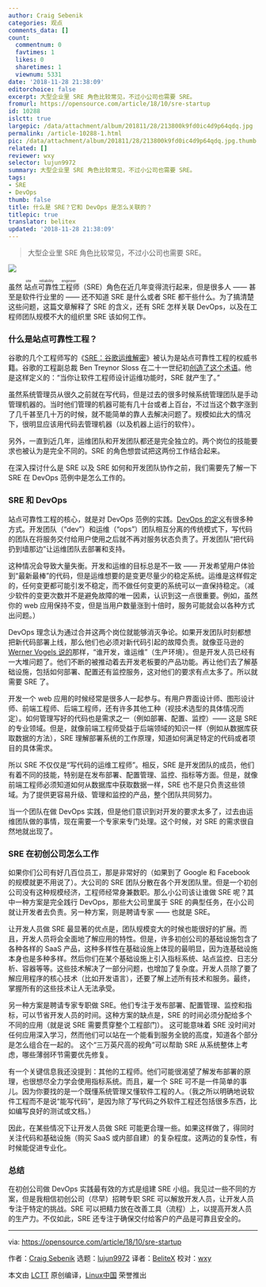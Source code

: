```yaml
---
author: Craig Sebenik
categories: 观点
comments_data: []
count:
  commentnum: 0
  favtimes: 1
  likes: 0
  sharetimes: 1
  viewnum: 5331
date: '2018-11-28 21:38:09'
editorchoice: false
excerpt: 大型企业里 SRE 角色比较常见，不过小公司也需要 SRE。
fromurl: https://opensource.com/article/18/10/sre-startup
id: 10288
islctt: true
largepic: /data/attachment/album/201811/28/213800k9fd0ic4d9p64qdq.jpg
permalink: /article-10288-1.html
pic: /data/attachment/album/201811/28/213800k9fd0ic4d9p64qdq.jpg.thumb.jpg
related: []
reviewer: wxy
selector: lujun9972
summary: 大型企业里 SRE 角色比较常见，不过小公司也需要 SRE。
tags:
- SRE
- DevOps
thumb: false
title: 什么是 SRE？它和 DevOps 是怎么关联的？
titlepic: true
translator: belitex
updated: '2018-11-28 21:38:09'
---
```



> 
> 大型企业里 SRE 角色比较常见，不过小公司也需要 SRE。
> 
> 
> 


![](/data/attachment/album/201811/28/213800k9fd0ic4d9p64qdq.jpg)


虽然<ruby> 站点可靠性工程师 <rt>  site reliability engineer </rt></ruby>（SRE）角色在近几年变得流行起来，但是很多人 —— 甚至是软件行业里的 —— 还不知道 SRE 是什么或者 SRE 都干些什么。为了搞清楚这些问题，这篇文章解释了 SRE 的含义，还有 SRE 怎样关联 DevOps，以及在工程师团队规模不大的组织里 SRE 该如何工作。


### 什么是站点可靠性工程？


谷歌的几个工程师写的《[SRE：谷歌运维解密](http://shop.oreilly.com/product/0636920041528.do)》被认为是站点可靠性工程的权威书籍。谷歌的工程副总裁 Ben Treynor Sloss 在二十一世纪初[创造了这个术语](https://landing.google.com/sre/interview/ben-treynor.html)。他是这样定义的：“当你让软件工程师设计运维功能时，SRE 就产生了。”


虽然系统管理员从很久之前就在写代码，但是过去的很多时候系统管理团队是手动管理机器的。当时他们管理的机器可能有几十台或者上百台，不过当这个数字涨到了几千甚至几十万的时候，就不能简单的靠人去解决问题了。规模如此大的情况下，很明显应该用代码去管理机器（以及机器上运行的软件）。


另外，一直到近几年，运维团队和开发团队都还是完全独立的。两个岗位的技能要求也被认为是完全不同的。SRE 的角色想尝试把这两份工作结合起来。


在深入探讨什么是 SRE 以及 SRE 如何和开发团队协作之前，我们需要先了解一下 SRE 在 DevOps 范例中是怎么工作的。


### SRE 和 DevOps


站点可靠性工程的核心，就是对 DevOps 范例的实践。[DevOps 的定义](https://opensource.com/resources/devops)有很多种方式。开发团队（“dev”）和运维（“ops”）团队相互分离的传统模式下，写代码的团队在将服务交付给用户使用之后就不再对服务状态负责了。开发团队“把代码扔到墙那边”让运维团队去部署和支持。


这种情况会导致大量失衡。开发和运维的目标总是不一致 —— 开发希望用户体验到“最新最棒”的代码，但是运维想要的是变更尽量少的稳定系统。运维是这样假定的，任何变更都可能引发不稳定，而不做任何变更的系统可以一直保持稳定。（减少软件的变更次数并不是避免故障的唯一因素，认识到这一点很重要。例如，虽然你的 web 应用保持不变，但是当用户数量涨到十倍时，服务可能就会以各种方式出问题。）


DevOps 理念认为通过合并这两个岗位就能够消灭争论。如果开发团队时刻都想把新代码部署上线，那么他们也必须对新代码引起的故障负责。就像亚马逊的 [Werner Vogels 说的](https://queue.acm.org/detail.cfm?id=1142065)那样，“谁开发，谁运维”（生产环境）。但是开发人员已经有一大堆问题了。他们不断的被推动着去开发老板要的产品功能。再让他们去了解基础设施，包括如何部署、配置还有监控服务，这对他们的要求有点太多了。所以就需要 SRE 了。


开发一个 web 应用的时候经常是很多人一起参与。有用户界面设计师、图形设计师、前端工程师、后端工程师，还有许多其他工种（视技术选型的具体情况而定）。如何管理写好的代码也是需求之一（例如部署、配置、监控）—— 这是 SRE 的专业领域。但是，就像前端工程师受益于后端领域的知识一样（例如从数据库获取数据的方法），SRE 理解部署系统的工作原理，知道如何满足特定的代码或者项目的具体需求。


所以 SRE 不仅仅是“写代码的运维工程师”。相反，SRE 是开发团队的成员，他们有着不同的技能，特别是在发布部署、配置管理、监控、指标等方面。但是，就像前端工程师必须知道如何从数据库中获取数据一样，SRE 也不是只负责这些领域。为了提供更容易升级、管理和监控的产品，整个团队共同努力。


当一个团队在做 DevOps 实践，但是他们意识到对开发的要求太多了，过去由运维团队做的事情，现在需要一个专家来专门处理。这个时候，对 SRE 的需求很自然地就出现了。


### SRE 在初创公司怎么工作


如果你们公司有好几百位员工，那是非常好的（如果到了 Google 和 Facebook 的规模就更不用说了）。大公司的 SRE 团队分散在各个开发团队里。但是一个初创公司没有这种规模经济，工程师经常身兼数职。那么小公司该让谁做 SRE 呢？其中一种方案是完全践行 DevOps，那些大公司里属于 SRE 的典型任务，在小公司就让开发者去负责。另一种方案，则是聘请专家 —— 也就是 SRE。


让开发人员做 SRE 最显著的优点是，团队规模变大的时候也能很好的扩展。而且，开发人员将会全面地了解应用的特性。但是，许多初创公司的基础设施包含了各种各样的 SaaS 产品，这种多样性在基础设施上体现的最明显，因为连基础设施本身也是多种多样。然后你们在某个基础设施上引入指标系统、站点监控、日志分析、容器等等。这些技术解决了一部分问题，也增加了复杂度。开发人员除了要了解应用程序的核心技术（比如开发语言），还要了解上述所有技术和服务。最终，掌握所有的这些技术让人无法承受。


另一种方案是聘请专家专职做 SRE。他们专注于发布部署、配置管理、监控和指标，可以节省开发人员的时间。这种方案的缺点是，SRE 的时间必须分配给多个不同的应用（就是说 SRE 需要贯穿整个工程部门）。 这可能意味着 SRE 没时间对任何应用深入学习，然而他们可以站在一个能看到服务全貌的高度，知道各个部分是怎么组合在一起的。 这个“三万英尺高的视角”可以帮助 SRE 从系统整体上考虑，哪些薄弱环节需要优先修复。


有一个关键信息我还没提到：其他的工程师。他们可能很渴望了解发布部署的原理，也很想尽全力学会使用指标系统。而且，雇一个 SRE 可不是一件简单的事儿。因为你要找的是一个既懂系统管理又懂软件工程的人。（我之所以明确地说软件工程而不是说“能写代码”，是因为除了写代码之外软件工程还包括很多东西，比如编写良好的测试或文档。）


因此，在某些情况下让开发人员做 SRE 可能更合理一些。如果这样做了，得同时关注代码和基础设施（购买 SaaS 或内部自建）的复杂程度。这两边的复杂性，有时候能促进专业化。


### 总结


在初创公司做 DevOps 实践最有效的方式是组建 SRE 小组。我见过一些不同的方案，但是我相信初创公司（尽早）招聘专职 SRE 可以解放开发人员，让开发人员专注于特定的挑战。SRE 可以把精力放在改善工具（流程）上，以提高开发人员的生产力。不仅如此，SRE 还专注于确保交付给客户的产品是可靠且安全的。




---


via: <https://opensource.com/article/18/10/sre-startup>


作者：[Craig Sebenik](https://opensource.com/users/craig5) 选题：[lujun9972](https://github.com/lujun9972) 译者：[BeliteX](https://github.com/belitex) 校对：[wxy](https://github.com/wxy)


本文由 [LCTT](https://github.com/LCTT/TranslateProject) 原创编译，[Linux中国](https://linux.cn/) 荣誉推出